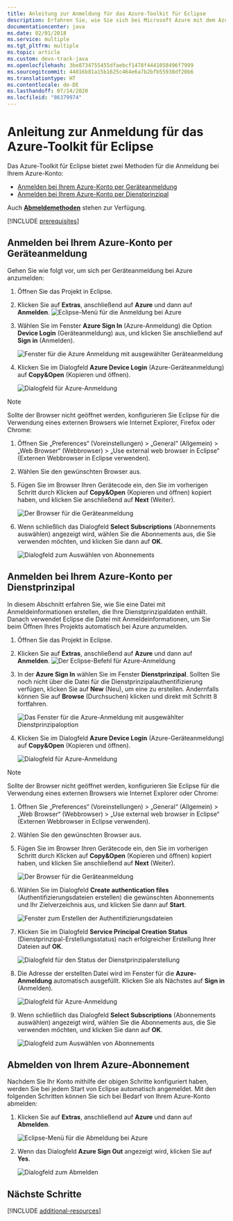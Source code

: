 ```yaml
---
title: Anleitung zur Anmeldung für das Azure-Toolkit für Eclipse
description: Erfahren Sie, wie Sie sich bei Microsoft Azure mit dem Azure-Toolkit für Eclipse anmelden.
documentationcenter: java
ms.date: 02/01/2018
ms.service: multiple
ms.tgt_pltfrm: multiple
ms.topic: article
ms.custom: devx-track-java
ms.openlocfilehash: 3be8734755455dfaebcf1478f4441058496f7999
ms.sourcegitcommit: 44016b81a15b1625c464e6a7b2bfb55938df20b6
ms.translationtype: HT
ms.contentlocale: de-DE
ms.lasthandoff: 07/14/2020
ms.locfileid: "86379974"
---
```

# <a name="sign-in-instructions-for-the-azure-toolkit-for-eclipse"></a>Anleitung zur Anmeldung für das Azure-Toolkit für Eclipse

Das Azure-Toolkit für Eclipse bietet zwei Methoden für die Anmeldung bei Ihrem Azure-Konto:

  - [Anmelden bei Ihrem Azure-Konto per Geräteanmeldung](#sign-in-to-your-azure-account-by-device-login)
  - [Anmelden bei Ihrem Azure-Konto per Dienstprinzipal](#sign-in-to-your-azure-account-by-service-principal)

Auch [**Abmeldemethoden**](#sign-out-of-your-azure-account) stehen zur Verfügung.

[!INCLUDE [prerequisites](includes/prerequisites.md)]

## <a name="sign-in-to-your-azure-account-by-device-login"></a>Anmelden bei Ihrem Azure-Konto per Geräteanmeldung

Gehen Sie wie folgt vor, um sich per Geräteanmeldung bei Azure anzumelden:

1. Öffnen Sie das Projekt in Eclipse.

2. Klicken Sie auf **Extras**, anschließend auf **Azure** und dann auf **Anmelden**.
   ![Eclipse-Menü für die Anmeldung bei Azure][I01]

3. Wählen Sie im Fenster **Azure Sign In** (Azure-Anmeldung) die Option **Device Login** (Geräteanmeldung) aus, und klicken Sie anschließend auf **Sign in** (Anmelden).

   ![Fenster für die Azure Anmeldung mit ausgewählter Geräteanmeldung][I02]

4. Klicken Sie im Dialogfeld **Azure Device Login** (Azure-Geräteanmeldung) auf **Copy&Open** (Kopieren und öffnen).

   ![Dialogfeld für Azure-Anmeldung][I03]

> [!NOTE]
>
> Sollte der Browser nicht geöffnet werden, konfigurieren Sie Eclipse für die Verwendung eines externen Browsers wie Internet Explorer, Firefox oder Chrome:
>
> 1. Öffnen Sie „Preferences“ (Voreinstellungen) > „General“ (Allgemein) > „Web Browser“ (Webbrowser) > „Use external web browser in Eclipse“ (Externen Webbrowser in Eclipse verwenden).
>
> 2. Wählen Sie den gewünschten Browser aus.
>

5. Fügen Sie im Browser Ihren Gerätecode ein, den Sie im vorherigen Schritt durch Klicken auf **Copy&Open** (Kopieren und öffnen) kopiert haben, und klicken Sie anschließend auf **Next** (Weiter).

   ![Der Browser für die Geräteanmeldung][I04]

6. Wenn schließlich das Dialogfeld **Select Subscriptions** (Abonnements auswählen) angezeigt wird, wählen Sie die Abonnements aus, die Sie verwenden möchten, und klicken Sie dann auf **OK**.

   ![Dialogfeld zum Auswählen von Abonnements][I05]

## <a name="sign-in-to-your-azure-account-by-service-principal"></a>Anmelden bei Ihrem Azure-Konto per Dienstprinzipal

In diesem Abschnitt erfahren Sie, wie Sie eine Datei mit Anmeldeinformationen erstellen, die Ihre Dienstprinzipaldaten enthält. Danach verwendet Eclipse die Datei mit Anmeldeinformationen, um Sie beim Öffnen Ihres Projekts automatisch bei Azure anzumelden.

1. Öffnen Sie das Projekt in Eclipse.

2. Klicken Sie auf **Extras**, anschließend auf **Azure** und dann auf **Anmelden**.
   ![Der Eclipse-Befehl für Azure-Anmeldung][A01]

3. In der **Azure Sign In** wählen Sie im Fenster **Dienstprinzipal**. Sollten Sie noch nicht über die Datei für die Dienstprinzipalauthentifizierung verfügen, klicken Sie auf **New** (Neu), um eine zu erstellen. Andernfalls können Sie auf **Browse** (Durchsuchen) klicken und direkt mit Schritt 8 fortfahren.

   ![Das Fenster für die Azure-Anmeldung mit ausgewählter Dienstprinzipaloption][A02]

4. Klicken Sie im Dialogfeld **Azure Device Login** (Azure-Geräteanmeldung) auf **Copy&Open** (Kopieren und öffnen).

   ![Dialogfeld für Azure-Anmeldung][A08]

> [!NOTE]
>
> Sollte der Browser nicht geöffnet werden, konfigurieren Sie Eclipse für die Verwendung eines externen Browsers wie Internet Explorer oder Chrome:
>
> 1. Öffnen Sie „Preferences“ (Voreinstellungen) > „General“ (Allgemein) > „Web Browser“ (Webbrowser) > „Use external web browser in Eclipse“ (Externen Webbrowser in Eclipse verwenden).
>
> 2. Wählen Sie den gewünschten Browser aus.
>

5. Fügen Sie im Browser Ihren Gerätecode ein, den Sie im vorherigen Schritt durch Klicken auf **Copy&Open** (Kopieren und öffnen) kopiert haben, und klicken Sie anschließend auf **Next** (Weiter).

   ![Der Browser für die Geräteanmeldung][A03]

6. Wählen Sie im Dialogfeld **Create authentication files** (Authentifizierungsdateien erstellen) die gewünschten Abonnements und Ihr Zielverzeichnis aus, und klicken Sie dann auf **Start**.

   ![Fenster zum Erstellen der Authentifizierungsdateien][A04]

7. Klicken Sie im Dialogfeld **Service Principal Creation Status** (Dienstprinzipal-Erstellungsstatus) nach erfolgreicher Erstellung Ihrer Dateien auf **OK**.

   ![Dialogfeld für den Status der Dienstprinzipalerstellung][A05]

8. Die Adresse der erstellten Datei wird im Fenster für die **Azure-Anmeldung** automatisch ausgefüllt. Klicken Sie als Nächstes auf **Sign in** (Anmelden).

   ![Dialogfeld für Azure-Anmeldung][A06]

9. Wenn schließlich das Dialogfeld **Select Subscriptions** (Abonnements auswählen) angezeigt wird, wählen Sie die Abonnements aus, die Sie verwenden möchten, und klicken Sie dann auf **OK**.

   ![Dialogfeld zum Auswählen von Abonnements][A07]

## <a name="sign-out-of-your-azure-account"></a>Abmelden von Ihrem Azure-Abonnement

Nachdem Sie Ihr Konto mithilfe der obigen Schritte konfiguriert haben, werden Sie bei jedem Start von Eclipse automatisch angemeldet. Mit den folgenden Schritten können Sie sich bei Bedarf von Ihrem Azure-Konto abmelden:

1. Klicken Sie auf **Extras**, anschließend auf **Azure** und dann auf **Abmelden**.

   ![Eclipse-Menü für die Abmeldung bei Azure][L01]

2. Wenn das Dialogfeld **Azure Sign Out** angezeigt wird, klicken Sie auf **Yes**.

   ![Dialogfeld zum Abmelden][L02]

## <a name="next-steps"></a>Nächste Schritte

[!INCLUDE [additional-resources](includes/additional-resources.md)]

<!-- URL List -->


<!-- IMG List -->

[I01]: media/sign-in-instructions/I01.png
[I02]: media/sign-in-instructions/I02.png
[I03]: media/sign-in-instructions/I03.png
[I04]: media/sign-in-instructions/I04.png
[I05]: media/sign-in-instructions/I05.png

[A01]: media/sign-in-instructions/A01.png
[A02]: media/sign-in-instructions/A02.png
[A03]: media/sign-in-instructions/A03.png
[A04]: media/sign-in-instructions/A04.png
[A05]: media/sign-in-instructions/A05.png
[A06]: media/sign-in-instructions/A06.png
[A07]: media/sign-in-instructions/A07.png
[A08]: media/sign-in-instructions/A08.png

[L01]: media/sign-in-instructions/L01.png
[L02]: media/sign-in-instructions/L02.png
[L03]: media/sign-in-instructions/L03.png
